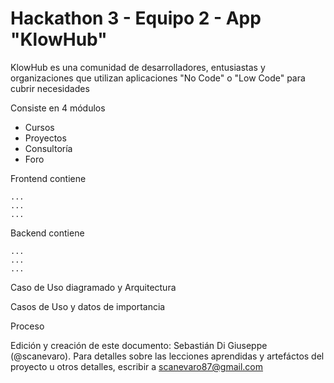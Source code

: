 # Hackathon 3 - Equipo 2 - App "KlowHub"

KlowHub es una comunidad de desarrolladores, entusiastas y organizaciones que utilizan aplicaciones "No Code" o "Low Code" para cubrir necesidades

Consiste en 4 módulos
- Cursos
- Proyectos
- Consultoría
- Foro
  
Frontend contiene

    ...
    ...
    ...

Backend contiene

    ...
    ...
    ...

Caso de Uso diagramado y Arquitectura

Casos de Uso y datos de importancia

Proceso



Edición y creación de este documento: Sebastián Di Giuseppe (@scanevaro). Para detalles sobre las lecciones aprendidas y artefáctos del proyecto u otros detalles, escribir a scanevaro87@gmail.com
